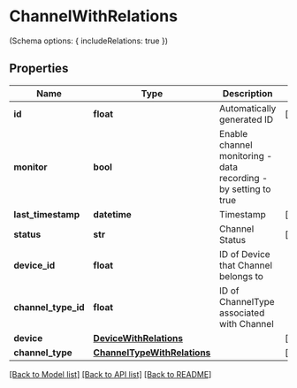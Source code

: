 # ChannelWithRelations

(Schema options: { includeRelations: true })
## Properties
Name | Type | Description | Notes
------------ | ------------- | ------------- | -------------
**id** | **float** | Automatically generated ID | [optional] 
**monitor** | **bool** | Enable channel monitoring - data recording - by setting to true | 
**last_timestamp** | **datetime** | Timestamp | [optional] 
**status** | **str** | Channel Status | [optional] 
**device_id** | **float** | ID of Device that Channel belongs to | 
**channel_type_id** | **float** | ID of ChannelType associated with Channel | 
**device** | [**DeviceWithRelations**](DeviceWithRelations.md) |  | [optional] 
**channel_type** | [**ChannelTypeWithRelations**](ChannelTypeWithRelations.md) |  | [optional] 

[[Back to Model list]](../README.md#documentation-for-models) [[Back to API list]](../README.md#documentation-for-api-endpoints) [[Back to README]](../README.md)



